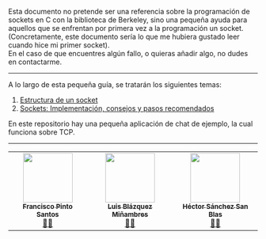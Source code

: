 Esta documento no pretende ser una referencia sobre la programación de sockets en C con la biblioteca de Berkeley, sino una pequeña ayuda para aquellos que se enfrentan por primera vez a la programación un socket.\
(Concretamente, este documento sería lo que me hubiera gustado leer cuando hice mi primer socket).\
En el caso de que encuentres algún fallo, o quieras añadir algo, no dudes en contactarme.
***
A lo largo de esta pequeña guía, se tratarán los siguientes temas:
1. [Estructura de un socket](https://github.com/GandalFran/Sockets-de-berkeley-para-principiantes/wiki/Estructura-de-un-socket) 
2. [Sockets: Implementación, consejos y pasos recomendados](https://github.com/GandalFran/Sockets-de-berkeley-para-principiantes/wiki/Sockets:-Implementaci%C3%B3n,-consejos-y-pasos-recomendados) 

En este repositorio hay una pequeña aplicación de chat de ejemplo, la cual funciona sobre TCP.

***

<p align="center">
<table>
<tr>
   <td align="center"><a href="https://github.com/GandalFran"><img src="https://avatars2.githubusercontent.com/u/29973536?s=460&u=b45b09f015e310153cd146b8903443c9d0080494&v=4" width="100px;" alt=""/><br /><sub><b>Francisco Pinto Santos</b></sub></a><br /><a href="https://github.com/all-contributors/all-contributors/commits?author=GandalFran" title="Documentation">📖</a><a href="https://github.com/GandalFran" title="Ideas, Planning, & Feedback">🤔</a></td>
<td align="center"><a href="https://github.com/luisblazquezm"><img src="https://avatars0.githubusercontent.com/u/40697133?s=460&u=82f3e7d01e88b27ea481e57791fa62c9d519d2ac&v=4" width="100px;" alt=""/><br /><sub><b>Luis Blázquez Miñambres</b></sub><br /> <a href="https://github.com/all-contributors/all-contributors/commits?author=GandalFran" title="Documentation">📖</a><a href="https://github.com/luisblazquezm" title="Ideas, Planning, & Feedback">🤔</a></td>
<td align="center"><a href="https://github.com/Hectorssb"><img src="https://avatars0.githubusercontent.com/u/32388925?s=460&v=4" width="100px;" alt=""/><br /><sub><b>Héctor Sánchez San Blas</b></sub><br /> <a href="https://github.com/all-contributors/all-contributors/commits?author=Hectorssb" title="Documentation">📖</a><a href="https://github.com/Hectorssb" title="Ideas, Planning, & Feedback">🤔</a></td>
  </tr>
  </table>
</p>
